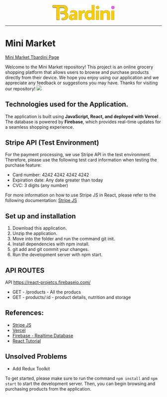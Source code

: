 <p align="center">
<img src="https://raw.githubusercontent.com/thiagobardini/tbardini/main/src/Assets/images/TBardini-dot-gold.png" width="200" alt="Demo Report Logo">
</p>

---
 
 # Mini Market
  [ Mini Market Tbardini Page](https://mini-market-tbardini.vercel.app/)

Welcome to the Mini Market repository! This project is an online grocery shopping platform that allows users to browse and purchase products directly from their device. We hope you enjoy using our application and we appreciate any feedback or suggestions you may have. Thanks for visiting our repository!
![](https://i.imgur.com/Hs1AHhq.gif)

## Technologies used for the Application.
The application is built using **JavaScript, React, and deployed with Vercel** . The database is powered by **Firebase**, which provides real-time updates for a seamless shopping experience.

## Stripe API (Test Environment)
For the payment processing, we use Stripe API in the test environment. Therefore, please use the following test card information when testing the purchase feature:
- Card number: 4242 4242 4242 4242
- Expiration date: Any date greater than today
- CVC: 3 digits (any number)

For more information on how to use Stripe JS in React, please refer to the following documentation: [Stripe JS](https://stripe.com/docs/stripe-js/react)

## Set up and installation
1. Download this application.
1. Unzip the application.
1. Move into the folder and run the command git init.
1. Install dependencies with npm install.
1. git add and git commit your changes.
1. Run the development server with npm start.

## API ROUTES
API https://react-projetcs.firebaseio.com/
- GET - /products - All the producs
- GET - products/:id - product details, nutrition and storage 

## References:
- [Stripe JS](https://stripe.com/docs/stripe-js/react) 
- [Vercel](https://vercel.com/) 
- [Firebase - Realtime Database](https://firebase.google.com/docs/database)
- [React Tutorial](https://react-tutorial.app/)

## Unsolved Problems
 - Add Redux Toolkit

To get started, please make sure to run the command `npm install` and `npm start` to start the development server. Then, you can begin browsing and purchasing products from the application.
